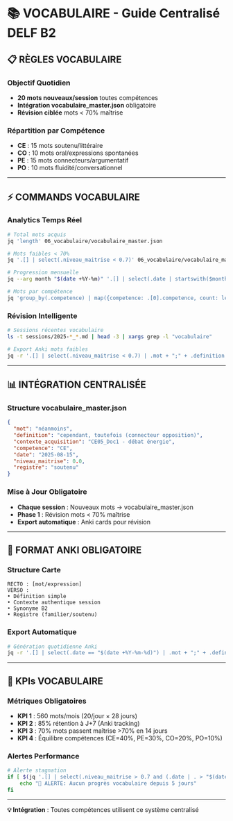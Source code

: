 # 📚 VOCABULAIRE - Guide Centralisé DELF B2

## 📋 RÈGLES VOCABULAIRE

### **Objectif Quotidien**
- **20 mots nouveaux/session** toutes compétences
- **Intégration vocabulaire_master.json** obligatoire
- **Révision ciblée** mots < 70% maîtrise

### **Répartition par Compétence**
- **CE** : 15 mots soutenu/littéraire
- **CO** : 10 mots oral/expressions spontanées  
- **PE** : 15 mots connecteurs/argumentatif
- **PO** : 10 mots fluidité/conversationnel

---

## ⚡ COMMANDS VOCABULAIRE

### **Analytics Temps Réel**
```bash
# Total mots acquis
jq 'length' 06_vocabulaire/vocabulaire_master.json

# Mots faibles < 70%
jq '.[] | select(.niveau_maitrise < 0.7)' 06_vocabulaire/vocabulaire_master.json

# Progression mensuelle
jq --arg month "$(date +%Y-%m)" '.[] | select(.date | startswith($month))' 06_vocabulaire/vocabulaire_master.json | jq length

# Mots par compétence
jq 'group_by(.competence) | map({competence: .[0].competence, count: length})' 06_vocabulaire/vocabulaire_master.json
```

### **Révision Intelligente**
```bash
# Sessions récentes vocabulaire
ls -t sessions/2025-*_*.md | head -3 | xargs grep -l "vocabulaire"

# Export Anki mots faibles
jq -r '.[] | select(.niveau_maitrise < 0.7) | .mot + ";" + .definition' 06_vocabulaire/vocabulaire_master.json > exports/anki_vocab_faible.csv
```

---

## 📊 INTÉGRATION CENTRALISÉE

### **Structure vocabulaire_master.json**
```json
{
  "mot": "néanmoins",
  "definition": "cependant, toutefois (connecteur opposition)",
  "contexte_acquisition": "CE05_Doc1 - débat énergie",
  "competence": "CE",
  "date": "2025-08-15",
  "niveau_maitrise": 0.0,
  "registre": "soutenu"
}
```

### **Mise à Jour Obligatoire**
- **Chaque session** : Nouveaux mots → vocabulaire_master.json
- **Phase 1** : Révision mots < 70% maîtrise
- **Export automatique** : Anki cards pour révision

---

## 📝 FORMAT ANKI OBLIGATOIRE

### **Structure Carte**
```
RECTO : [mot/expression]
VERSO : 
• Définition simple
• Contexte authentique session
• Synonyme B2
• Registre (familier/soutenu)
```

### **Export Automatique**
```bash
# Génération quotidienne Anki
jq -r '.[] | select(.date == "$(date +%Y-%m-%d)") | .mot + ";" + .definition + ";" + .contexte_acquisition' 06_vocabulaire/vocabulaire_master.json > exports/anki_daily.csv
```

---

## 🎯 KPIs VOCABULAIRE

### **Métriques Obligatoires**
- **KPI 1** : 560 mots/mois (20/jour × 28 jours)
- **KPI 2** : 85% rétention à J+7 (Anki tracking)
- **KPI 3** : 70% mots passent maîtrise >70% en 14 jours
- **KPI 4** : Équilibre compétences (CE=40%, PE=30%, CO=20%, PO=10%)

### **Alertes Performance**
```bash
# Alerte stagnation
if [ $(jq '.[] | select(.niveau_maitrise > 0.7 and (.date | . > "$(date -d "5 days ago" +%Y-%m-%d)"))' 06_vocabulaire/vocabulaire_master.json | jq length) -eq 0 ]; then
    echo "🚨 ALERTE: Aucun progrès vocabulaire depuis 5 jours"
fi
```

---

**💡 Intégration** : Toutes compétences utilisent ce système centralisé